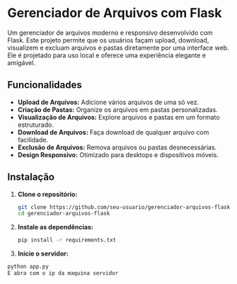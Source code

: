 # Gerenciador de Arquivos com Flask

Um gerenciador de arquivos moderno e responsivo desenvolvido com Flask. Este projeto permite que os usuários façam upload, download, visualizem e excluam arquivos e pastas diretamente por uma interface web. Ele é projetado para uso local e oferece uma experiência elegante e amigável.

## Funcionalidades
- **Upload de Arquivos:** Adicione vários arquivos de uma só vez.
- **Criação de Pastas:** Organize os arquivos em pastas personalizadas.
- **Visualização de Arquivos:** Explore arquivos e pastas em um formato estruturado.
- **Download de Arquivos:** Faça download de qualquer arquivo com facilidade.
- **Exclusão de Arquivos:** Remova arquivos ou pastas desnecessárias.
- **Design Responsivo:** Otimizado para desktops e dispositivos móveis.

## Instalação
1. **Clone o repositório:**
   ```bash
   git clone https://github.com/seu-usuario/gerenciador-arquivos-flask.git
   cd gerenciador-arquivos-flask
2. **Instale as dependências:**
   ```bash
   pip install -r requirements.txt
3. **Inicie o servidor:**
  ```bash
  python app.py
  E abra com o ip da maquina servidor 
      
   
